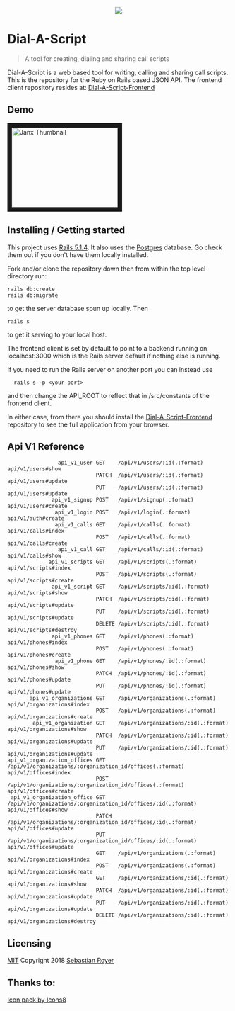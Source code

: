 <p align="center"> <img src="https://png.icons8.com/nolan/96/000000/phone.png"> </p>

# Dial-A-Script
> A tool for creating, dialing and sharing call scripts

Dial-A-Script is a web based tool for writing, calling and sharing call scripts.  This is the repository for the Ruby on Rails based JSON API.  The frontend client repository resides at: [Dial-A-Script-Frontend](https://github.com/walkingalchemy/Dial-A-Script-Frontend)

## Demo
<a href="https://youtu.be/YZtywGdIUe0" target="_blank"><img src="http://img.youtube.com/vi/YZtywGdIUe0/0.jpg" 
alt="Janx Thumbnail" width="240" height="180" border="10" /></a>

## Installing / Getting started

This project uses [Rails 5.1.4](http://weblog.rubyonrails.org/2017/8/24/Rails-5-1-4-rc1-and-5-0-6-rc1-released/).  It also uses the [Postgres](https://www.postgresql.org/) database. Go check them out if you don't have them locally installed. 

Fork and/or clone the repository down then from within the top level directory run:

```shell
rails db:create
rails db:migrate
```
to get the server database spun up locally.
Then
```shell
rails s
```
to get it serving to your local host.

The frontend client is set by default to point to a backend running on localhost:3000 which is the Rails server default if nothing else is running.

If you need to run the Rails server on another port you can instead use

```shell
  rails s -p <your port>
```
and then change the API_ROOT to reflect that in /src/constants of the frontend client.

In either case, from there you should install the [Dial-A-Script-Frontend](https://github.com/walkingalchemy/Dial-A-Script-Frontend) repository to see the full application from your browser.

## Api V1 Reference

```
                api_v1_user GET    /api/v1/users/:id(.:format)                                  api/v1/users#show
                            PATCH  /api/v1/users/:id(.:format)                                  api/v1/users#update
                            PUT    /api/v1/users/:id(.:format)                                  api/v1/users#update
              api_v1_signup POST   /api/v1/signup(.:format)                                     api/v1/users#create
               api_v1_login POST   /api/v1/login(.:format)                                      api/v1/auth#create
               api_v1_calls GET    /api/v1/calls(.:format)                                      api/v1/calls#index
                            POST   /api/v1/calls(.:format)                                      api/v1/calls#create
                api_v1_call GET    /api/v1/calls/:id(.:format)                                  api/v1/calls#show
             api_v1_scripts GET    /api/v1/scripts(.:format)                                    api/v1/scripts#index
                            POST   /api/v1/scripts(.:format)                                    api/v1/scripts#create
              api_v1_script GET    /api/v1/scripts/:id(.:format)                                api/v1/scripts#show
                            PATCH  /api/v1/scripts/:id(.:format)                                api/v1/scripts#update
                            PUT    /api/v1/scripts/:id(.:format)                                api/v1/scripts#update
                            DELETE /api/v1/scripts/:id(.:format)                                api/v1/scripts#destroy
              api_v1_phones GET    /api/v1/phones(.:format)                                     api/v1/phones#index
                            POST   /api/v1/phones(.:format)                                     api/v1/phones#create
               api_v1_phone GET    /api/v1/phones/:id(.:format)                                 api/v1/phones#show
                            PATCH  /api/v1/phones/:id(.:format)                                 api/v1/phones#update
                            PUT    /api/v1/phones/:id(.:format)                                 api/v1/phones#update
       api_v1_organizations GET    /api/v1/organizations(.:format)                              api/v1/organizations#index
                            POST   /api/v1/organizations(.:format)                              api/v1/organizations#create
        api_v1_organization GET    /api/v1/organizations/:id(.:format)                          api/v1/organizations#show
                            PATCH  /api/v1/organizations/:id(.:format)                          api/v1/organizations#update
                            PUT    /api/v1/organizations/:id(.:format)                          api/v1/organizations#update
api_v1_organization_offices GET    /api/v1/organizations/:organization_id/offices(.:format)     api/v1/offices#index
                            POST   /api/v1/organizations/:organization_id/offices(.:format)     api/v1/offices#create
 api_v1_organization_office GET    /api/v1/organizations/:organization_id/offices/:id(.:format) api/v1/offices#show
                            PATCH  /api/v1/organizations/:organization_id/offices/:id(.:format) api/v1/offices#update
                            PUT    /api/v1/organizations/:organization_id/offices/:id(.:format) api/v1/offices#update
                            GET    /api/v1/organizations(.:format)                              api/v1/organizations#index
                            POST   /api/v1/organizations(.:format)                              api/v1/organizations#create
                            GET    /api/v1/organizations/:id(.:format)                          api/v1/organizations#show
                            PATCH  /api/v1/organizations/:id(.:format)                          api/v1/organizations#update
                            PUT    /api/v1/organizations/:id(.:format)                          api/v1/organizations#update
                            DELETE /api/v1/organizations/:id(.:format)                          api/v1/organizations#destroy
```

## Licensing
[MIT](https://oss.ninja/mit?organization=Sebastian%20Royer) 
Copyright 2018 [Sebastian Royer](https://github.com/walkingalchemy)


## Thanks to:
<a href="https://icons8.com">Icon pack by Icons8</a>
